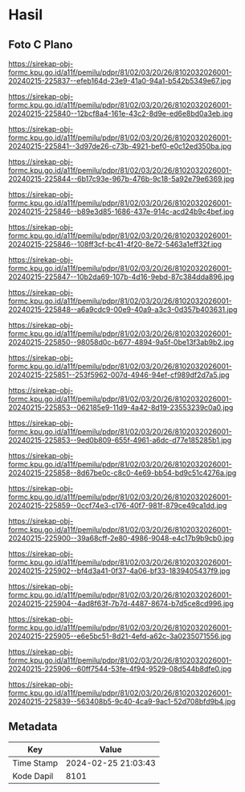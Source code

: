 # Hasil

## Foto C Plano

https://sirekap-obj-formc.kpu.go.id/a11f/pemilu/pdpr/81/02/03/20/26/8102032026001-20240215-225837--efeb164d-23e9-41a0-94a1-b542b5349e67.jpg

https://sirekap-obj-formc.kpu.go.id/a11f/pemilu/pdpr/81/02/03/20/26/8102032026001-20240215-225840--12bcf8a4-161e-43c2-8d9e-ed6e8bd0a3eb.jpg

https://sirekap-obj-formc.kpu.go.id/a11f/pemilu/pdpr/81/02/03/20/26/8102032026001-20240215-225841--3d97de26-c73b-4921-bef0-e0c12ed350ba.jpg

https://sirekap-obj-formc.kpu.go.id/a11f/pemilu/pdpr/81/02/03/20/26/8102032026001-20240215-225844--6b17c93e-967b-476b-9c18-5a92e79e6369.jpg

https://sirekap-obj-formc.kpu.go.id/a11f/pemilu/pdpr/81/02/03/20/26/8102032026001-20240215-225846--b89e3d85-1686-437e-914c-acd24b9c4bef.jpg

https://sirekap-obj-formc.kpu.go.id/a11f/pemilu/pdpr/81/02/03/20/26/8102032026001-20240215-225846--108ff3cf-bc41-4f20-8e72-5463a1eff32f.jpg

https://sirekap-obj-formc.kpu.go.id/a11f/pemilu/pdpr/81/02/03/20/26/8102032026001-20240215-225847--10b2da69-107b-4d16-9ebd-87c384dda896.jpg

https://sirekap-obj-formc.kpu.go.id/a11f/pemilu/pdpr/81/02/03/20/26/8102032026001-20240215-225848--a6a9cdc9-00e9-40a9-a3c3-0d357b403631.jpg

https://sirekap-obj-formc.kpu.go.id/a11f/pemilu/pdpr/81/02/03/20/26/8102032026001-20240215-225850--98058d0c-b677-4894-9a5f-0be13f3ab9b2.jpg

https://sirekap-obj-formc.kpu.go.id/a11f/pemilu/pdpr/81/02/03/20/26/8102032026001-20240215-225851--253f5962-007d-4946-94ef-cf989df2d7a5.jpg

https://sirekap-obj-formc.kpu.go.id/a11f/pemilu/pdpr/81/02/03/20/26/8102032026001-20240215-225853--062185e9-11d9-4a42-8d19-23553239c0a0.jpg

https://sirekap-obj-formc.kpu.go.id/a11f/pemilu/pdpr/81/02/03/20/26/8102032026001-20240215-225853--9ed0b809-655f-4961-a6dc-d77e185285b1.jpg

https://sirekap-obj-formc.kpu.go.id/a11f/pemilu/pdpr/81/02/03/20/26/8102032026001-20240215-225858--8d67be0c-c8c0-4e69-bb54-bd9c51c4276a.jpg

https://sirekap-obj-formc.kpu.go.id/a11f/pemilu/pdpr/81/02/03/20/26/8102032026001-20240215-225859--0ccf74e3-c176-40f7-981f-879ce49ca1dd.jpg

https://sirekap-obj-formc.kpu.go.id/a11f/pemilu/pdpr/81/02/03/20/26/8102032026001-20240215-225900--39a68cff-2e80-4986-9048-e4c17b9b9cb0.jpg

https://sirekap-obj-formc.kpu.go.id/a11f/pemilu/pdpr/81/02/03/20/26/8102032026001-20240215-225902--bf4d3a41-0f37-4a06-bf33-1839405437f9.jpg

https://sirekap-obj-formc.kpu.go.id/a11f/pemilu/pdpr/81/02/03/20/26/8102032026001-20240215-225904--4ad8f63f-7b7d-4487-8674-b7d5ce8cd996.jpg

https://sirekap-obj-formc.kpu.go.id/a11f/pemilu/pdpr/81/02/03/20/26/8102032026001-20240215-225905--e6e5bc51-8d21-4efd-a62c-3a0235071556.jpg

https://sirekap-obj-formc.kpu.go.id/a11f/pemilu/pdpr/81/02/03/20/26/8102032026001-20240215-225906--60ff7544-53fe-4f94-9529-08d544b8dfe0.jpg

https://sirekap-obj-formc.kpu.go.id/a11f/pemilu/pdpr/81/02/03/20/26/8102032026001-20240215-225839--563408b5-9c40-4ca9-9ac1-52d708bfd9b4.jpg


## Metadata

| Key        | Value               |
| ---------- | ------------------- |
| Time Stamp | 2024-02-25 21:03:43 |
| Kode Dapil | 8101                |



